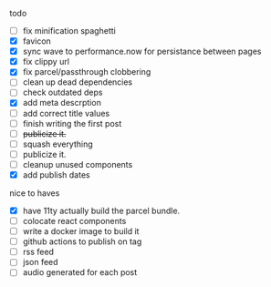 todo

- [ ] fix minification spaghetti
- [x] favicon
- [x] sync wave to performance.now for persistance between pages
- [x] fix clippy url
- [x] fix parcel/passthrough clobbering
- [ ] clean up dead dependencies
- [ ] check outdated deps
- [x] add meta descrption
- [ ] add correct title values
- [ ] finish writing the first post
- [ ] ~~publicize it.~~
- [ ] squash everything
- [ ] publicize it.
- [ ] cleanup unused components
- [x] add publish dates

nice to haves

- [x] have 11ty actually build the parcel bundle.
- [ ] colocate react components
- [ ] write a docker image to build it
- [ ] github actions to publish on tag
- [ ] rss feed
- [ ] json feed
- [ ] audio generated for each post
